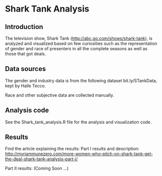 # Shark Tank Analysis

## Introduction
The television show, Shark Tank (http://abc.go.com/shows/shark-tank), is analyzed and visualized based on few curiosities such as the representation of gender and race of presenters in all the complete seasons as well as those that got deals.

## Data sources
The gender and industry data is from the following dataset bit.ly/STankData, kept by Halle Tecco.

Race and other subjective data are collected manually.

## Analysis code
See the Shark_tank_analysis.R file for the analysis and visualization code.

## Results
Find the article explaining the results:
Part I results and description: http://myriammunezero.com/more-women-who-pitch-on-shark-tank-get-the-deal-shark-tank-analysis-part-i/

Part II results: (Coming Soon ...)
